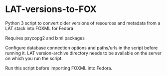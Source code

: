 # LAT-versions-to-FOX
Python 3 script to convert older versions of resources and metadata from a LAT stack into FOXML for Fedora

Requires psycopg2 and lxml packages

Configure database connection options and paths/urls in the script before running it. LAT version-archive directory needs to be available on the server on which you run the script.

Run this script before importing FOXML into Fedora.
